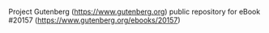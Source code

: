 Project Gutenberg (https://www.gutenberg.org) public repository for eBook #20157 (https://www.gutenberg.org/ebooks/20157)
